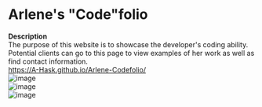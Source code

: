 ﻿# Arlene's "Code"folio

**Description**
<br/>
The purpose of this website is to showcase the developer's coding ability.
<br/>
Potential clients can go to this page to view examples of her work as well as find contact information.
<br/>
https://A-Hask.github.io/Arlene-Codefolio/
<br/>
![image](https://user-images.githubusercontent.com/93448964/180070231-286b4592-5451-4bd3-9538-7be3b27bea99.png)
<br/>
![image](https://user-images.githubusercontent.com/93448964/180070317-068d6f6c-25c2-409b-90f0-e2cdbc60367e.png)
<br/>
![image](https://user-images.githubusercontent.com/93448964/180070359-5b2554d8-4e94-4b56-a4dc-fd6acbf87c4f.png)
